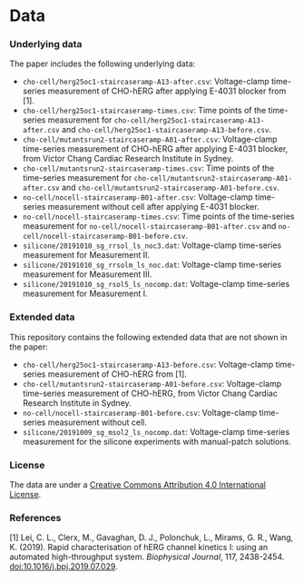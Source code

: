 # Data

### Underlying data

The paper includes the following underlying data: 

- `cho-cell/herg25oc1-staircaseramp-A13-after.csv`: Voltage-clamp time-series measurement of CHO-hERG after applying E-4031 blocker from [1].
- `cho-cell/herg25oc1-staircaseramp-times.csv`: Time points of the time-series measurement for `cho-cell/herg25oc1-staircaseramp-A13-after.csv` and `cho-cell/herg25oc1-staircaseramp-A13-before.csv`.
- `cho-cell/mutantsrun2-staircaseramp-A01-after.csv`: Voltage-clamp time-series measurement of CHO-hERG after applying E-4031 blocker, from Victor Chang Cardiac Research Institute in Sydney.
- `cho-cell/mutantsrun2-staircaseramp-times.csv`: Time points of the time-series measurement for `cho-cell/mutantsrun2-staircaseramp-A01-after.csv` and `cho-cell/mutantsrun2-staircaseramp-A01-before.csv`.
- `no-cell/nocell-staircaseramp-B01-after.csv`: Voltage-clamp time-series measurement without cell after applying E-4031 blocker.
- `no-cell/nocell-staircaseramp-times.csv`: Time points of the time-series measurement for `no-cell/nocell-staircaseramp-B01-after.csv` and `no-cell/nocell-staircaseramp-B01-before.csv`.
- `silicone/20191010_sg_rrsol_ls_noc3.dat`: Voltage-clamp time-series measurement for Measurement II.
- `silicone/20191010_sg_rrsolm_ls_noc.dat`: Voltage-clamp time-series measurement for Measurement III.
- `silicone/20191010_sg_rsol5_ls_nocomp.dat`: Voltage-clamp time-series measurement for Measurement I.

### Extended data

This repository contains the following extended data that are not shown in the paper: 

- `cho-cell/herg25oc1-staircaseramp-A13-before.csv`: Voltage-clamp time-series measurement of CHO-hERG from [1].
- `cho-cell/mutantsrun2-staircaseramp-A01-before.csv`: Voltage-clamp time-series measurement of CHO-hERG, from Victor Chang Cardiac Research Institute in Sydney.
- `no-cell/nocell-staircaseramp-B01-before.csv`: Voltage-clamp time-series measurement without cell.
- `silicone/20191009_sg_msol2_ls_nocomp.dat`: Voltage-clamp time-series measurement for the silicone experiments with manual-patch solutions.

### License

The data are under a [Creative Commons Attribution 4.0 International License](LICENSE-data).

### References

[1]
Lei, C. L., Clerx, M., Gavaghan, D. J., Polonchuk, L., Mirams, G. R., Wang, K.
(2019).
Rapid characterisation of hERG channel kinetics I: using an automated high-throughput system.
_Biophysical Journal_, 117, 2438-2454.
[doi:10.1016/j.bpj.2019.07.029](https://doi.org/10.1016/j.bpj.2019.07.029).

